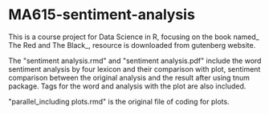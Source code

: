 # MA615-sentiment-analysis

This is a course project for Data Science in R, focusing on the book named_ The Red and The Black_, resource is downloaded from gutenberg website. 

The "sentiment analysis.rmd" and "sentiment analysis.pdf" include the word sentiment analysis by four lexicon and their comparison with plot, sentiment comparison between the original analysis and the result after using tnum package. Tags for the word and analysis with the plot are also included. 

"parallel_including plots.rmd" is the original file of coding for plots. 
